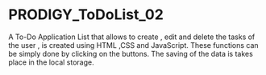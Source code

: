 # PRODIGY_ToDoList_02
A To-Do Application List that allows to create , edit and delete the tasks of the user , is created using HTML ,CSS and JavaScript. These functions can be simply done by clicking on the buttons. 
The saving of the data is takes place in the local storage.
